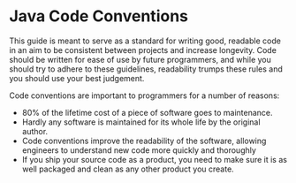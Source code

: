 # Java Code Conventions

This guide is meant to serve as a standard for writing good, readable code in an aim to be consistent between projects and increase longevity.  Code should be written for ease of use by future programmers, and while you should try to adhere to these guidelines, readability trumps these rules and you should use your best judgement.

Code conventions are important to programmers for a number of reasons:
  * 80% of the lifetime cost of a piece of software goes to maintenance.
  * Hardly any software is maintained for its whole life by the original author.
  * Code conventions improve the readability of the software, allowing engineers to understand new code more quickly and thoroughly
  * If you ship your source code as a product, you need to make sure it is as well packaged and clean as any other product you create.
